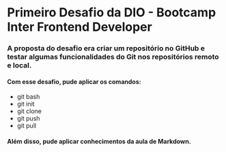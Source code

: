 # Primeiro Desafio da DIO - Bootcamp Inter Frontend Developer
### A proposta do desafio era criar um repositório no GitHub e testar algumas funcionalidades do Git nos repositórios remoto e local.
#### Com esse desafio, pude aplicar os comandos: 
* git bash
* git init
* git clone
* git push
* git pull
#### Além disso, pude aplicar conhecimentos da aula de **Markdown**.
